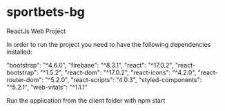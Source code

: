 # sportbets-bg
ReactJs Web Project

In order to run the project you need to have the following dependencies installed:

"bootstrap": "^4.6.0",
"firebase": "^8.3.1",
"react": "^17.0.2",
"react-bootstrap": "^1.5.2",
"react-dom": "^17.0.2",
"react-icons": "^4.2.0",
"react-router-dom": "^5.2.0",
"react-scripts": "4.0.3",
"styled-components": "^5.2.1",
"web-vitals": "^1.1.1"

Run the application from the client folder with npm start
